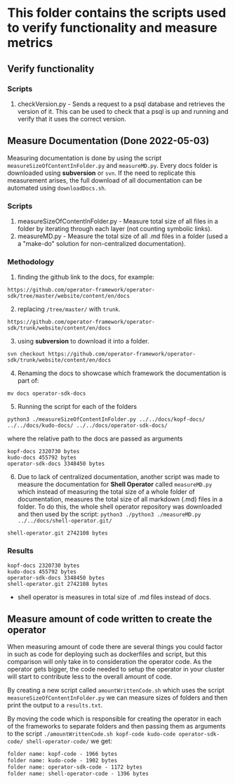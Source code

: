 # This folder contains the scripts used to verify functionality and measure metrics 

## Verify functionality
### Scripts
1. checkVersion.py - 
   Sends a request to a psql database and retrieves the version of it.
   This can be used to check that a psql is up and running and verify that it uses the correct version.


## Measure Documentation (Done 2022-05-03)

Measuring documentation is done by using the script `measureSizeOfContentInFolder.py` and `measureMD.py`. Every docs folder is downloaded using **subversion** or `svn`.
If the need to replicate this measurement arises, the full download of all documentation can be automated using `downloadDocs.sh`.

### Scripts
1. measureSizeOfContentInFolder.py -
   Measure total size of all files in a folder by iterating through each layer (not counting symbolic links).
2. measureMD.py -
   Measure the total size of all .md files in a folder (used a a "make-do" solution for non-centralized documentation).


### Methodology

1. finding the github link to the docs, for example:
```
https://github.com/operator-framework/operator-sdk/tree/master/website/content/en/docs
```
2. replacing `/tree/master/` with `trunk`.
```
https://github.com/operator-framework/operator-sdk/trunk/website/content/en/docs
```
3. using **subversion** to download it into a folder.

```console
svn checkout https://github.com/operator-framework/operator-sdk/trunk/website/content/en/docs
```
4. Renaming the docs to showcase which framework the documentation is part of:
```console
mv docs operator-sdk-docs
```
5. Running the script for each of the folders
```
python3 ./measureSizeOfContentInFolder.py ../../docs/kopf-docs/ ../../docs/kudo-docs/ ../../docs/operator-sdk-docs/
```
where the relative path to the docs are passed as arguments
```console
kopf-docs 2320730 bytes
kudo-docs 455792 bytes
operator-sdk-docs 3348450 bytes
```
6. Due to lack of centralized documentation, another script was made to measure the documentation for **Shell Operator** called `measureMD.py` which instead of measuring the total size of a whole folder of documentation, measures the total size of all markdown (.md) files in a folder. To do this, the whole shell operator repository was downloaded and then used by the script: `python3 ./python3 ./measureMD.py ../../docs/shell-operator.git/`
```console
shell-operator.git 2742108 bytes
```
### Results
```console
kopf-docs 2320730 bytes
kudo-docs 455792 bytes
operator-sdk-docs 3348450 bytes
shell-operator.git 2742108 bytes
```
* shell operator is measures in total size of .md files instead of docs.

## Measure amount of code written to create the operator

When measuring amount of code there are several things you could factor in such as code for deploying such as dockerfiles and script, but this comparison will only take in to consideration the operator code. As the operator gets bigger, the code needed to setup the operator in your cluster will start to contribute less to the overall amount of code.

By creating a new script called `amountWrittenCode.sh` which uses the script `measureSizeOfContentInFolder.py` we can measure sizes of folders and then print the output to a `results.txt`.

By moving the code which is responsible for creating the operator in each of the frameworks to separate folders and then passing them as arguments to the script `./amountWrittenCode.sh kopf-code kudo-code operator-sdk-code/ shell-operator-code/` we get:

```txt
folder name: kopf-code - 1966 bytes
folder name: kudo-code - 1902 bytes
folder name: operator-sdk-code - 1172 bytes
folder name: shell-operator-code - 1396 bytes
```


